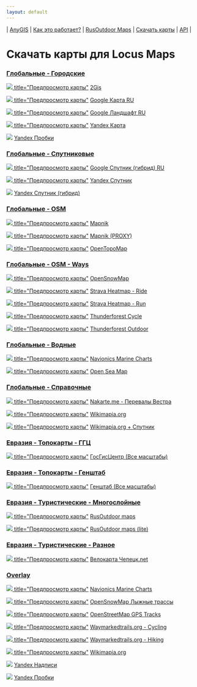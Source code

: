 ```yaml
---
layout: default
---
```



| [AnyGIS][01] | [Как это работает?][02] | [RusOutdoor Maps][03] | [Скачать карты][04] | [API][05] |


[01]: https://anygis.ru/index
[02]: https://anygis.ru/Web/Html/Description_ru
[03]: https://anygis.ru/Web/Html/RusOutdoor_ru
[04]: https://anygis.ru/Web/Html/DownloadPage_ru
[05]: https://anygis.ru/Web/Html/Api_ru
# Скачать карты для Locus Maps


### [Глобальные - Городские](locus-actions://https/raw.githubusercontent.com/nnngrach/AnyGIS_maps/master/Locus_online_maps/Installers_ru/_Global-City.xml "Скачать всю группу")
<a href="https://anygis.ru/api/v1/preview/Other_Ru_2gis" target="_blank"><img src="https://anygis.ru/Web/Img/eye.png" /> title="Предпросмотр карты"</a>  [2Gis](locus-actions://https/raw.githubusercontent.com/nnngrach/AnyGIS_maps/master/Locus_online_maps/Installers_ru/__Global-City-2gis.xml "Скачать эту карту")

<a href="https://anygis.ru/api/v1/preview/Google_Map_RU_SD" target="_blank"><img src="https://anygis.ru/Web/Img/eye.png" /> title="Предпросмотр карты"</a>  [Google Карта RU](locus-actions://https/raw.githubusercontent.com/nnngrach/AnyGIS_maps/master/Locus_online_maps/Installers_ru/__Global-City-Google_map_ru.xml "Скачать эту карту")

<a href="https://anygis.ru/api/v1/preview/Google_Ter_RU_SD" target="_blank"><img src="https://anygis.ru/Web/Img/eye.png" /> title="Предпросмотр карты"</a>  [Google Ландшафт RU](locus-actions://https/raw.githubusercontent.com/nnngrach/AnyGIS_maps/master/Locus_online_maps/Installers_ru/__Global-City-Google_terrain_ru.xml "Скачать эту карту")

<a href="https://anygis.ru/api/v1/preview/Yandex_map_WGS84" target="_blank"><img src="https://anygis.ru/Web/Img/eye.png" /> title="Предпросмотр карты"</a>  [Yandex Карта](locus-actions://https/raw.githubusercontent.com/nnngrach/AnyGIS_maps/master/Locus_online_maps/Installers_ru/__Global-City-Yandex_map.xml "Скачать эту карту")

![](https://anygis.ru/Web/Img/eyeNo.png)  [Yandex Пробки](locus-actions://https/raw.githubusercontent.com/nnngrach/AnyGIS_maps/master/Locus_online_maps/Installers_ru/__Global-City-Yandex_traffic.xml "Скачать эту карту")



### [Глобальные - Спутниковые](locus-actions://https/raw.githubusercontent.com/nnngrach/AnyGIS_maps/master/Locus_online_maps/Installers_ru/_Global-Satellites.xml "Скачать всю группу")
<a href="https://anygis.ru/api/v1/preview/Google_Sat_RU_SD" target="_blank"><img src="https://anygis.ru/Web/Img/eye.png" /> title="Предпросмотр карты"</a>  [Google Спутник (гибрид) RU](locus-actions://https/raw.githubusercontent.com/nnngrach/AnyGIS_maps/master/Locus_online_maps/Installers_ru/__Global-Satellites-Google_with_labels_ru.xml "Скачать эту карту")

<a href="https://anygis.ru/api/v1/preview/Yandex_sat_clean_WGS84" target="_blank"><img src="https://anygis.ru/Web/Img/eye.png" /> title="Предпросмотр карты"</a>  [Yandex Спутник](locus-actions://https/raw.githubusercontent.com/nnngrach/AnyGIS_maps/master/Locus_online_maps/Installers_ru/__Global-Satellites-Yandex.xml "Скачать эту карту")

![](https://anygis.ru/Web/Img/eyeNo.png)  [Yandex Спутник (гибрид)](locus-actions://https/raw.githubusercontent.com/nnngrach/AnyGIS_maps/master/Locus_online_maps/Installers_ru/__Global-Satellites-Yandex_with_labels.xml "Скачать эту карту")



### [Глобальные - OSM](locus-actions://https/raw.githubusercontent.com/nnngrach/AnyGIS_maps/master/Locus_online_maps/Installers_ru/_Global-OSM.xml "Скачать всю группу")
<a href="https://anygis.ru/api/v1/preview/Osm_Mapnik" target="_blank"><img src="https://anygis.ru/Web/Img/eye.png" /> title="Предпросмотр карты"</a>  [Mapnik](locus-actions://https/raw.githubusercontent.com/nnngrach/AnyGIS_maps/master/Locus_online_maps/Installers_ru/__Global-OSM-Mapnik.xml "Скачать эту карту")

<a href="https://anygis.ru/api/v1/preview/Osm_Mapnik_proxy" target="_blank"><img src="https://anygis.ru/Web/Img/eye.png" /> title="Предпросмотр карты"</a>  [Mapnik (PROXY)](locus-actions://https/raw.githubusercontent.com/nnngrach/AnyGIS_maps/master/Locus_online_maps/Installers_ru/__Global-OSM-Mapnik_Proxy.xml "Скачать эту карту")

<a href="https://anygis.ru/api/v1/preview/Osm_Topo_Map" target="_blank"><img src="https://anygis.ru/Web/Img/eye.png" /> title="Предпросмотр карты"</a>  [OpenTopoMap](locus-actions://https/raw.githubusercontent.com/nnngrach/AnyGIS_maps/master/Locus_online_maps/Installers_ru/__Global-OSM-OpenTopoMap.xml "Скачать эту карту")



### [Глобальные - OSM - Ways](locus-actions://https/raw.githubusercontent.com/nnngrach/AnyGIS_maps/master/Locus_online_maps/Installers_ru/_Global-OSM-Ways.xml "Скачать всю группу")
<a href="https://anygis.ru/api/v1/preview/Osm_OpenSnowMap_layer" target="_blank"><img src="https://anygis.ru/Web/Img/eye.png" /> title="Предпросмотр карты"</a>  [OpenSnowMap](locus-actions://https/raw.githubusercontent.com/nnngrach/AnyGIS_maps/master/Locus_online_maps/Installers_ru/__Global-OSM-Ways-OpenSnowMap.xml "Скачать эту карту")

<a href="https://anygis.ru/api/v1/preview/Tracks_Strava_Ride_HD" target="_blank"><img src="https://anygis.ru/Web/Img/eye.png" /> title="Предпросмотр карты"</a>  [Strava Heatmap - Ride](locus-actions://https/raw.githubusercontent.com/nnngrach/AnyGIS_maps/master/Locus_online_maps/Installers_ru/__Global-OSM-Ways-Strava_Ride.xml "Скачать эту карту")

<a href="https://anygis.ru/api/v1/preview/Tracks_Strava_Run_HD" target="_blank"><img src="https://anygis.ru/Web/Img/eye.png" /> title="Предпросмотр карты"</a>  [Strava Heatmap - Run](locus-actions://https/raw.githubusercontent.com/nnngrach/AnyGIS_maps/master/Locus_online_maps/Installers_ru/__Global-OSM-Ways-Strava_Run.xml "Скачать эту карту")

<a href="https://anygis.ru/api/v1/preview/Osm_Cycle_Map" target="_blank"><img src="https://anygis.ru/Web/Img/eye.png" /> title="Предпросмотр карты"</a>  [Thunderforest Cycle](locus-actions://https/raw.githubusercontent.com/nnngrach/AnyGIS_maps/master/Locus_online_maps/Installers_ru/__Global-OSM-Ways-Thunderforest_Cycle.xml "Скачать эту карту")

<a href="https://anygis.ru/api/v1/preview/Osm_Outdoors" target="_blank"><img src="https://anygis.ru/Web/Img/eye.png" /> title="Предпросмотр карты"</a>  [Thunderforest Outdoor](locus-actions://https/raw.githubusercontent.com/nnngrach/AnyGIS_maps/master/Locus_online_maps/Installers_ru/__Global-OSM-Ways-Thunderforest_Outdoor.xml "Скачать эту карту")



### [Глобальные - Водные](locus-actions://https/raw.githubusercontent.com/nnngrach/AnyGIS_maps/master/Locus_online_maps/Installers_ru/_Global-Water.xml "Скачать всю группу")
<a href="https://anygis.ru/api/v1/preview/Navionics_Marine_Charts" target="_blank"><img src="https://anygis.ru/Web/Img/eye.png" /> title="Предпросмотр карты"</a>  [Navionics Marine Charts](locus-actions://https/raw.githubusercontent.com/nnngrach/AnyGIS_maps/master/Locus_online_maps/Installers_ru/__Global-Water-Navionics_Marine_Charts.xml "Скачать эту карту")

<a href="https://anygis.ru/api/v1/preview/Osm_OpenSeaMap_Layer_Seamark" target="_blank"><img src="https://anygis.ru/Web/Img/eye.png" /> title="Предпросмотр карты"</a>  [Open Sea Map](locus-actions://https/raw.githubusercontent.com/nnngrach/AnyGIS_maps/master/Locus_online_maps/Installers_ru/__Global-Water-OpenSeaMap.xml "Скачать эту карту")



### [Глобальные - Справочные](locus-actions://https/raw.githubusercontent.com/nnngrach/AnyGIS_maps/master/Locus_online_maps/Installers_ru/_Global-Info.xml "Скачать всю группу")
<a href="https://anygis.ru/api/v1/preview/Nakarte_Westra" target="_blank"><img src="https://anygis.ru/Web/Img/eye.png" /> title="Предпросмотр карты"</a>  [Nakarte.me - Перевалы Вестра](locus-actions://https/raw.githubusercontent.com/nnngrach/AnyGIS_maps/master/Locus_online_maps/Installers_ru/__Global-Info-Westra_Passes.xml "Скачать эту карту")

<a href="https://anygis.ru/api/v1/preview/Wikimapia" target="_blank"><img src="https://anygis.ru/Web/Img/eye.png" /> title="Предпросмотр карты"</a>  [Wikimapia.org](locus-actions://https/raw.githubusercontent.com/nnngrach/AnyGIS_maps/master/Locus_online_maps/Installers_ru/__Global-Info-Wikimapia.xml "Скачать эту карту")

<a href="https://anygis.ru/api/v1/preview/Wikimapia_layer" target="_blank"><img src="https://anygis.ru/Web/Img/eye.png" /> title="Предпросмотр карты"</a>  [Wikimapia.org + Спутник](locus-actions://https/raw.githubusercontent.com/nnngrach/AnyGIS_maps/master/Locus_online_maps/Installers_ru/__Global-Info-Wikimapia_satellite.xml "Скачать эту карту")



### [Евразия - Топокарты - ГГЦ](locus-actions://https/raw.githubusercontent.com/nnngrach/AnyGIS_maps/master/Locus_online_maps/Installers_ru/_Eurasia-Topo-GGC.xml "Скачать всю группу")
<a href="https://anygis.ru/api/v1/preview/Combo_Best_GGC" target="_blank"><img src="https://anygis.ru/Web/Img/eye.png" /> title="Предпросмотр карты"</a>  [ГосГисЦентр (Все масштабы)](locus-actions://https/raw.githubusercontent.com/nnngrach/AnyGIS_maps/master/Locus_online_maps/Installers_ru/__Eurasia-Topo-GGC-All.xml "Скачать эту карту")



### [Евразия - Топокарты - Генштаб](locus-actions://https/raw.githubusercontent.com/nnngrach/AnyGIS_maps/master/Locus_online_maps/Installers_ru/_Eurasia-Topo-Genshtab.xml "Скачать всю группу")
<a href="https://anygis.ru/api/v1/preview/Combo_Best_Genshtab" target="_blank"><img src="https://anygis.ru/Web/Img/eye.png" /> title="Предпросмотр карты"</a>  [Генштаб (Все масштабы)](locus-actions://https/raw.githubusercontent.com/nnngrach/AnyGIS_maps/master/Locus_online_maps/Installers_ru/__Eurasia-Topo-Genshtab-All.xml "Скачать эту карту")



### [Евразия - Туристические - Многослойные](locus-actions://https/raw.githubusercontent.com/nnngrach/AnyGIS_maps/master/Locus_online_maps/Installers_ru/_Eurasia-Hiking-Multylayer.xml "Скачать всю группу")
<a href="https://anygis.ru/api/v1/preview/Combo_RusOutdoor" target="_blank"><img src="https://anygis.ru/Web/Img/eye.png" /> title="Предпросмотр карты"</a>  [RusOutdoor maps](locus-actions://https/raw.githubusercontent.com/nnngrach/AnyGIS_maps/master/Locus_online_maps/Installers_ru/__Eurasia-Hiking-Multylayer-RusOutdoorMaps.xml "Скачать эту карту")

<a href="https://anygis.ru/api/v1/preview/Combo_RusOutdoor_lite" target="_blank"><img src="https://anygis.ru/Web/Img/eye.png" /> title="Предпросмотр карты"</a>  [RusOutdoor maps (lite)](locus-actions://https/raw.githubusercontent.com/nnngrach/AnyGIS_maps/master/Locus_online_maps/Installers_ru/__Eurasia-Hiking-Multylayer-RusOutdoorMaps_lite.xml "Скачать эту карту")



### [Евразия - Туристические - Разное](locus-actions://https/raw.githubusercontent.com/nnngrach/AnyGIS_maps/master/Locus_online_maps/Installers_ru/_Eurasia-Hiking-Other.xml "Скачать всю группу")
<a href="https://anygis.ru/api/v1/preview/Local_Chepezk" target="_blank"><img src="https://anygis.ru/Web/Img/eye.png" /> title="Предпросмотр карты"</a>  [Велокарта Чепецк.net](locus-actions://https/raw.githubusercontent.com/nnngrach/AnyGIS_maps/master/Locus_online_maps/Installers_ru/__Eurasia-Hiking-Other-Chepezk.xml "Скачать эту карту")



### [Overlay](locus-actions://https/raw.githubusercontent.com/nnngrach/AnyGIS_maps/master/Locus_online_maps/Installers_ru/_Overlay.xml "Скачать всю группу")
<a href="https://anygis.ru/api/v1/preview/Navionics_Marine_Charts_layer" target="_blank"><img src="https://anygis.ru/Web/Img/eye.png" /> title="Предпросмотр карты"</a>  [Navionics Marine Charts](locus-actions://https/raw.githubusercontent.com/nnngrach/AnyGIS_maps/master/Locus_online_maps/Installers_ru/__Overlay-Navionics_Marine_Charts.xml "Скачать эту карту")

<a href="https://anygis.ru/api/v1/preview/Osm_OpenSnowMap_layer" target="_blank"><img src="https://anygis.ru/Web/Img/eye.png" /> title="Предпросмотр карты"</a>  [OpenSnowMap Лыжные трассы](locus-actions://https/raw.githubusercontent.com/nnngrach/AnyGIS_maps/master/Locus_online_maps/Installers_ru/__Overlay-OpenSnowMap_pistes.xml "Скачать эту карту")

<a href="https://anygis.ru/api/v1/preview/Tracks_Gps_Tracks_layer" target="_blank"><img src="https://anygis.ru/Web/Img/eye.png" /> title="Предпросмотр карты"</a>  [OpenStreetMap GPS Tracks](locus-actions://https/raw.githubusercontent.com/nnngrach/AnyGIS_maps/master/Locus_online_maps/Installers_ru/__Overlay-OpenSreetMaps_Tracks.xml "Скачать эту карту")

<a href="https://anygis.ru/api/v1/preview/Tracks_WayMarkeredTrails_Cycling" target="_blank"><img src="https://anygis.ru/Web/Img/eye.png" /> title="Предпросмотр карты"</a>  [Waymarkedtrails.org - Cycling](locus-actions://https/raw.githubusercontent.com/nnngrach/AnyGIS_maps/master/Locus_online_maps/Installers_ru/__Overlay-WayMarkedTrails_Cycling.xml "Скачать эту карту")

<a href="https://anygis.ru/api/v1/preview/Tracks_WayMarkeredTrails_Hiking" target="_blank"><img src="https://anygis.ru/Web/Img/eye.png" /> title="Предпросмотр карты"</a>  [Waymarkedtrails.org - Hiking](locus-actions://https/raw.githubusercontent.com/nnngrach/AnyGIS_maps/master/Locus_online_maps/Installers_ru/__Overlay-WayMarkedTrails_Hiking.xml "Скачать эту карту")

<a href="https://anygis.ru/api/v1/preview/Wikimapia_layer" target="_blank"><img src="https://anygis.ru/Web/Img/eye.png" /> title="Предпросмотр карты"</a>  [Wikimapia.org](locus-actions://https/raw.githubusercontent.com/nnngrach/AnyGIS_maps/master/Locus_online_maps/Installers_ru/__Overlay-Wikimapia.xml "Скачать эту карту")

![](https://anygis.ru/Web/Img/eyeNo.png)  [Yandex Надписи](locus-actions://https/raw.githubusercontent.com/nnngrach/AnyGIS_maps/master/Locus_online_maps/Installers_ru/__Overlay-Yandex_labels.xml "Скачать эту карту")

![](https://anygis.ru/Web/Img/eyeNo.png)  [Yandex Пробки](locus-actions://https/raw.githubusercontent.com/nnngrach/AnyGIS_maps/master/Locus_online_maps/Installers_ru/__Overlay-Yandex_traffic.xml "Скачать эту карту")

